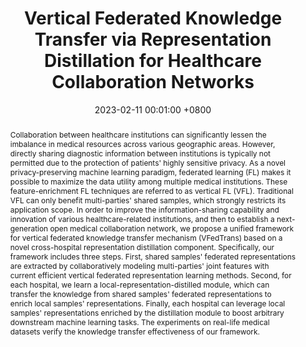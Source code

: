 ---
title:          "Vertical Federated Knowledge Transfer via Representation Distillation for Healthcare Collaboration Networks"
date:           2023-02-11 00:01:00 +0800
selected:       true
pub:            "ACM Web Conference"
pub_date:       "2023"
abstract: >-
  Collaboration between healthcare institutions can significantly lessen the imbalance in medical resources across various geographic areas. However, directly sharing diagnostic information between institutions is typically not permitted due to the protection of patients' highly sensitive privacy. As a novel privacy-preserving machine learning paradigm, federated learning (FL) makes it possible to maximize the data utility among multiple medical institutions. These feature-enrichment FL techniques are referred to as vertical FL (VFL). Traditional VFL can only benefit multi-parties' shared samples, which strongly restricts its application scope. In order to improve the information-sharing capability and innovation of various healthcare-related institutions, and then to establish a next-generation open medical collaboration network, we propose a unified framework for vertical federated knowledge transfer mechanism (VFedTrans) based on a novel cross-hospital representation distillation component. Specifically, our framework includes three steps. First, shared samples' federated representations are extracted by collaboratively modeling multi-parties' joint features with current efficient vertical federated representation learning methods. Second, for each hospital, we learn a local-representation-distilled module, which can transfer the knowledge from shared samples' federated representations to enrich local samples' representations. Finally, each hospital can leverage local samples' representations enriched by the distillation module to boost arbitrary downstream machine learning tasks. The experiments on real-life medical datasets verify the knowledge transfer effectiveness of our framework.
# cover:          /assets/images/covers/cover1.jpg
authors:
- Chung-ju Huang
- Leye Wang
- Xiao Han
links:
  Paper: https://arxiv.org/pdf/2302.05675
---